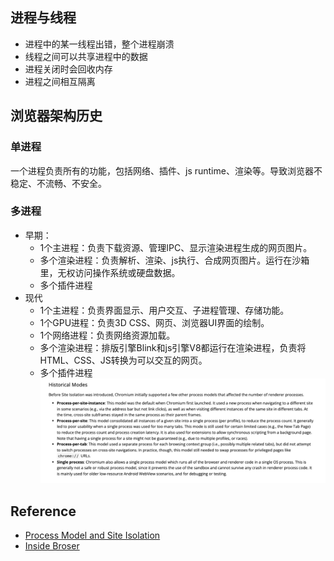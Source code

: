 ## 进程与线程
- 进程中的某一线程出错，整个进程崩溃
- 线程之间可以共享进程中的数据
- 进程关闭时会回收内存
- 进程之间相互隔离

## 浏览器架构历史

### 单进程
一个进程负责所有的功能，包括网络、插件、js runtime、渲染等。导致浏览器不稳定、不流畅、不安全。

### 多进程
- 早期：
    - 1个主进程：负责下载资源、管理IPC、显示渲染进程生成的网页图片。
    - 多个渲染进程：负责解析、渲染、js执行、合成网页图片。运行在沙箱里，无权访问操作系统或硬盘数据。
    - 多个插件进程
- 现代
    - 1个主进程：负责界面显示、用户交互、子进程管理、存储功能。
    - 1个GPU进程：负责3D CSS、网页、浏览器UI界面的绘制。
    - 1个网络进程：负责网络资源加载。
    - 多个渲染进程：排版引擎Blink和js引擎V8都运行在渲染进程，负责将HTML、CSS、JS转换为可以交互的网页。
    - 多个插件进程
![process-models](../../assets/process-models.png)

## Reference
- [Process Model and Site Isolation](https://chromium.googlesource.com/chromium/src/+/main/docs/process_model_and_site_isolation.md)
- [Inside Broser](https://developer.chrome.com/blog/inside-browser-part1/)